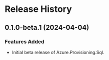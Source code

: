 # Release History

## 0.1.0-beta.1 (2024-04-04)

### Features Added

- Initial beta release of Azure.Provisioning.Sql.
